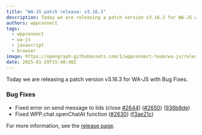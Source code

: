 ```yaml
---
title: "WA-JS patch release: v3.16.3"
description: Today we are releasing a patch version v3.16.3 for WA-JS with Bug Fixes.
authors: wppconnect
tags:
  - wppconnect
  - wa-js
  - javascript
  - browser
image: https://opengraph.githubassets.com/1/wppconnect-team/wa-js/releases/tag/v3.16.3
date: 2025-01-29T15:48:48Z
---
```


Today we are releasing a patch version v3.16.3 for WA-JS with Bug Fixes.

<!--truncate-->

### Bug Fixes

* Fixed error on send message to  lids (close [#2644](https://github.com/wppconnect-team/wa-js/issues/2644)) ([#2650](https://github.com/wppconnect-team/wa-js/issues/2650)) ([936b8de](https://github.com/wppconnect-team/wa-js/commit/936b8decfc31eb7e082cb85b7550ee87875e29e6))
* Fixed WPP.chat.openChatAt function ([#2630](https://github.com/wppconnect-team/wa-js/issues/2630)) ([f3ae21c](https://github.com/wppconnect-team/wa-js/commit/f3ae21c716bbd1760e04cf7085bb75a8a5850766))

For more information, see the [release page](https://github.com/wppconnect-team/wa-js/releases/tag/v3.16.3).